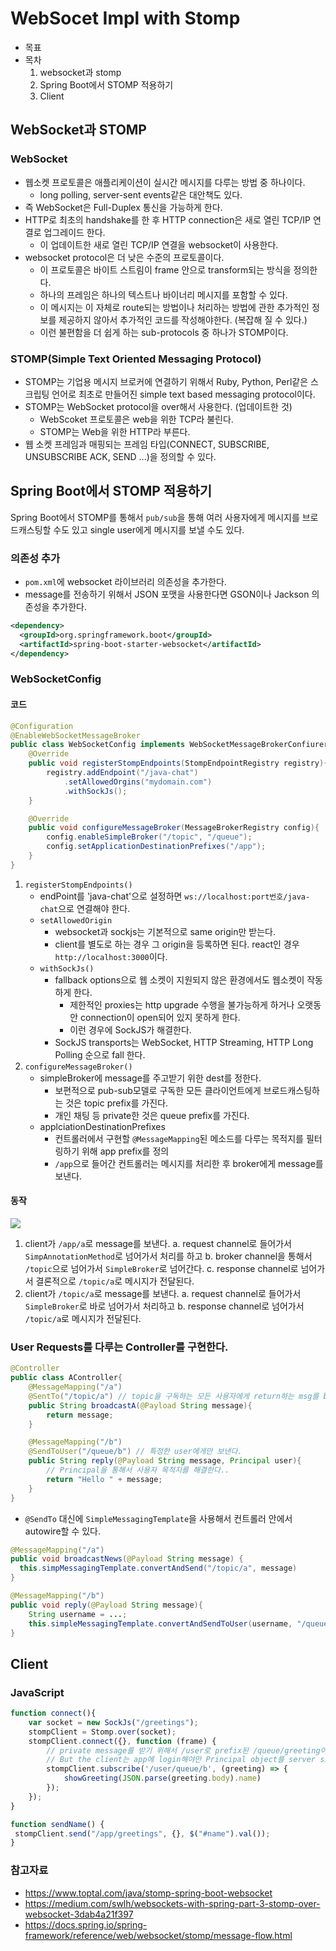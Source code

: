 # WebSocet Impl with Stomp
- 목표
- 목차
    1. websocket과 stomp
    2. Spring Boot에서 STOMP 적용하기
    3. Client

## WebSocket과 STOMP
### WebSocket
- 웹소켓 프로토콜은 애플리케이션이 실시간 메시지를 다루는 방법 중 하나이다.
    - long polling, server-sent events같은 대안책도 있다.
- 즉 WebSocket은 Full-Duplex 통신을 가능하게 한다.
- HTTP로 최초의 handshake를 한 후 HTTP connection은 새로 열린 TCP/IP 연결로 업그레이드 한다.
    - 이 업데이트한 새로 열린 TCP/IP 연결을 websocket이 사용한다.
- websocket protocol은 더 낮은 수준의 프로토콜이다.
    - 이 프로토콜은 바이트 스트림이 frame 안으로 transform되는 방식을 정의한다.
    - 하나의 프레임은 하나의 텍스트나 바이너리 메시지를 포함할 수 있다.
    - 이 메시지는 이 자체로 route되는 방법이나 처리하는 방법에 관한 추가적인 정보를 제공하지 않아서 추가적인 코드를 작성해야한다. (복잡해 질 수 있다.)
    - 이런 불편함을 더 쉽게 하는 sub-protocols 중 하나가 STOMP이다.
### STOMP(Simple Text Oriented Messaging Protocol)
- STOMP는 기업용 메시지 브로커에 연결하기 위해서 Ruby, Python, Perl같은 스크립팅 언어로 최초로 만들어진 simple text based messaging protocol이다.
- STOMP는 WebSocket protocol을 over해서 사용한다. (업데이트한 것)
    - WebScoket 프로토콜은 web을 위한 TCP라 불린다.
    - STOMP는 Web을 위한 HTTP라 부른다.
- 웹 소켓 프레임과 매핑되는 프레임 타입(CONNECT, SUBSCRIBE, UNSUBSCRIBE ACK, SEND ...)을 정의할 수 있다.

## Spring Boot에서 STOMP 적용하기
Spring Boot에서 STOMP를 통해서 `pub/sub`을 통해 여러 사용자에게 메시지를 브로드캐스팅할 수도 있고 single user에게 메시지를 보낼 수도 있다.
### 의존성 추가
- `pom.xml`에 websocket 라이브러리 의존성을 추가한다.
- message를 전송하기 위해서 JSON 포맷을 사용한다면 GSON이나 Jackson 의존성을 추가한다.
```xml
<dependency>
  <groupId>org.springframework.boot</groupId>            
  <artifactId>spring-boot-starter-websocket</artifactId>
</dependency>
```
### WebSocketConfig
#### 코드
```java
@Configuration
@EnableWebSocketMessageBroker
public class WebSocketConfig implements WebSocketMessageBrokerConfiurer{
    @Override
    public void registerStompEndpoints(StompEndpointRegistry registry){
        registry.addEndpoint("/java-chat")
            .setAllowedOrgins("mydomain.com") 
            .withSockJs();
    }

    @Override
    public void configureMessageBroker(MessageBrokerRegistry config){
        config.enableSimpleBroker("/topic", "/queue");
        config.setApplicationDestinationPrefixes("/app");
    }
}
```
1. `registerStompEndpoints()`
    - endPoint를 'java-chat'으로 설정하면 `ws://localhost:port번호/java-chat`으로 연결해야 한다.
    - `setAllowedOrigin`
        - websocket과 sockjs는 기본적으로 same origin만 받는다.
        - client를 별도로 하는 경우 그 origin을 등록하면 된다. react인 경우 `http://localhost:3000`이다.
    - `withSockJs()`
        - fallback options으로 웹 소켓이 지원되지 않은 환경에서도 웹소켓이 작동하게 한다.
            - 제한적인 proxies는 http upgrade 수행을 불가능하게 하거나 오랫동안 connection이 open되어 있지 못하게 한다.
            - 이런 경우에 SockJS가 해결한다.
        - SockJS transports는 WebSocket, HTTP Streaming, HTTP Long Polling 순으로 fall 한다.
2. `configureMessageBroker()`
    - simpleBroker에 message를 주고받기 위한 dest를 정한다.
        - 보편적으로 pub-sub모델로 구독한 모든 클라이언트에게 브로드캐스팅하는 것은 topic prefix를 가진다.
        - 개인 채팅 등 private한 것은 queue prefix를 가진다.
    - applciationDestinationPrefixes
        - 컨트롤러에서 구현할 `@MessageMapping`된 메소드를 다루는 목적지를 필터링하기 위해 app prefix를 정의
        - `/app`으로 들어간 컨트롤러는 메시지를 처리한 후 broker에게 message를 보낸다.

#### 동작
<img src='https://docs.spring.io/spring-framework/reference/_images/message-flow-simple-broker.png' width='' height=''/>

1. client가 `/app/a`로 message를 보낸다.
    a. request channel로 들어가서 `SimpAnnotationMethod`로 넘어가서 처리를 하고
    b. broker channel을 통해서 `/topic`으로 넘어가서 `SimpleBroker`로 넘어간다.
    c. response channel로 넘어가서 결론적으로 `/topic/a`로 메시지가 전달된다.
2. client가 `/topic/a`로 message를 보낸다.
    a. request channel로 들어가서 `SimpleBroker`로 바로 넘어가서 처리하고
    b. response channel로 넘어가서 `/topic/a`로 메시지가 전달된다.

### User Requests를 다루는 Controller를 구현한다.
```java
@Controller
public class AController{
    @MessageMapping("/a")
    @SentTo("/topic/a") // topic을 구독하는 모든 사용자에게 return하는 msg를 broadcast한다.
    public String broadcastA(@Payload String message){
        return message;
    }

    @MessageMapping("/b")
    @SendToUser("/queue/b") // 특정한 user에게만 보낸다.
    public String reply(@Payload String message, Principal user){
        // Principal을 통해서 사용자 목적지를 해결한다..
        return "Hello " + message;
    }
}
```
- `@SendTo` 대신에 `SimpleMessagingTemplate`을 사용해서 컨트롤러 안에서 autowire할 수 있다.
```java
@MessageMapping("/a")
public void broadcastNews(@Payload String message) {
  this.simpMessagingTemplate.convertAndSend("/topic/a", message)
}

@MessageMapping("/b")
public void reply(@Payload String message){
    String username = ...;
    this.simpleMessagingTemplate.convertAndSendToUser(username, "/queue/b", "hello " + username);
}
```

## Client
### JavaScript
```javascript
function connect(){
    var socket = new SockJs("/greetings");
    stompClient = Stomp.over(socket);
    stompClient.connect({}, function (frame) {
        // private message를 받기 위해서 /user로 prefix된 /queue/greeting이 필요하다.
        // But the client는 app에 login해야만 Principal object를 server side에서 초기화시킨다.
        stompClient.subscribe('/user/queue/b', (greeting) => {
            showGreeting(JSON.parse(greeting.body).name)
        });
    });
}

function sendName() {
 stompClient.send("/app/greetings", {}, $("#name").val());
}
```

### 참고자료
- https://www.toptal.com/java/stomp-spring-boot-websocket
- https://medium.com/swlh/websockets-with-spring-part-3-stomp-over-websocket-3dab4a21f397
- https://docs.spring.io/spring-framework/reference/web/websocket/stomp/message-flow.html